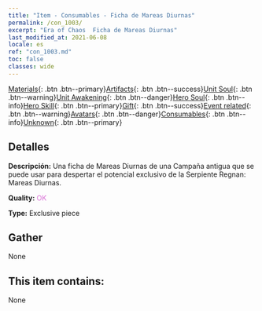 ```yaml
---
title: "Item - Consumables - Ficha de Mareas Diurnas"
permalink: /con_1003/
excerpt: "Era of Chaos  Ficha de Mareas Diurnas"
last_modified_at: 2021-06-08
locale: es
ref: "con_1003.md"
toc: false
classes: wide
---
```

 [Materials](/ItemsES/){: .btn .btn--primary}[Artifacts](/ItemsES/Artifacts/){: .btn .btn--success}[Unit Soul](/ItemsES/UnitSoul/){: .btn .btn--warning}[Unit Awakening](/ItemsES/UnitAwakening/){: .btn .btn--danger}[Hero Soul](/ItemsES/HeroSoul/){: .btn .btn--info}[Hero Skill](/ItemsES/HeroSkill/){: .btn .btn--primary}[Gift](/ItemsES/Gift/){: .btn .btn--success}[Event related](/ItemsES/Events/){: .btn .btn--warning}[Avatars](/ItemsES/Avatars/){: .btn .btn--danger}[Consumables](/ItemsES/Consumables/){: .btn .btn--info}[Unknown](/ItemsES/Unknown/){: .btn .btn--primary}

## Detalles
 **Descripción:** Una ficha de Mareas Diurnas de una Campaña antigua que se puede usar para despertar el potencial exclusivo de la Serpiente Regnan: Mareas Diurnas.

 **Quality:** <span style="color: #DA70D6">OK</span>

 **Type:** Exclusive piece

## Gather

  None

## This item contains:

  None

